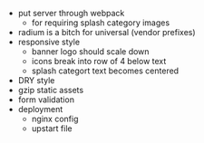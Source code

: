 * put server through webpack
    * for requiring splash category images
* radium is a bitch for universal (vendor prefixes)
* responsive style
    * banner logo should scale down
    * icons break into row of 4 below text
    * splash categort text becomes centered
* DRY style
* gzip static assets
* form validation
* deployment
    * nginx config
    * upstart file
